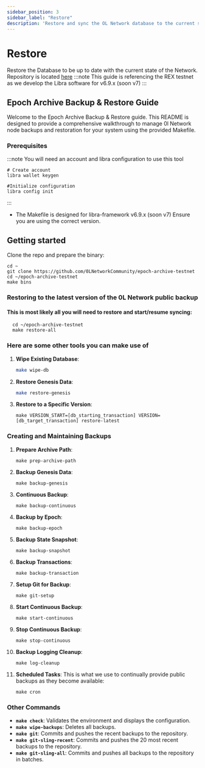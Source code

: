 ```yaml
---
sidebar_position: 3
sidebar_label: "Restore"
description: 'Restore and sync the OL Network database to the current state'
---
```


# Restore

Restore the Database to be up to date with the current state of the Network. Repository is located [here](https://github.com/0LNetworkCommunity/epoch-archive-testnet)
:::note
This guide is referencing the REX testnet as we develop the Libra software for v6.9.x (soon v7)
:::

## Epoch Archive Backup & Restore Guide


Welcome to the Epoch Archive Backup & Restore guide. This README is designed to provide a comprehensive walkthrough to manage 0l Network node backups and restoration for your system using the provided Makefile.

### Prerequisites
:::note
You will need an account and libra configuration to use this tool
```
# Create account
libra wallet keygen

#Initialize configuration
libra config init
```
:::

- The Makefile is designed for libra-framework v6.9.x (soon v7) Ensure you are using the correct version.



## Getting started

  Clone the repo and prepare the binary:
  
  ```
  cd ~
  git clone https://github.com/0LNetworkCommunity/epoch-archive-testnet
  cd ~/epoch-archive-testnet
  make bins
  ```


### Restoring to the latest version of the 0L Network public backup

#### This is most likely all you will need to restore and start/resume syncing:

  ```
    cd ~/epoch-archive-testnet
    make restore-all
  ```


### Here are some other tools you can make use of
  
1. **Wipe Existing Database**:
    ```bash
    make wipe-db
    ```

2. **Restore Genesis Data**:
    ```bash
    make restore-genesis
    ```

3. **Restore to a Specific Version**:
    ```
    make VERSION_START=[db_starting_transaction] VERSION=[db_target_transaction] restore-latest
    ```


### Creating and Maintaining Backups

1. **Prepare Archive Path**:
    ```
    make prep-archive-path
    ```

2. **Backup Genesis Data**:
    ```
    make backup-genesis
    ```

3. **Continuous Backup**:
    ```
    make backup-continuous
    ```

4. **Backup by Epoch**:
    ```
    make backup-epoch
    ```

5. **Backup State Snapshot**:
    ```
    make backup-snapshot
    ```

6. **Backup Transactions**:
    ```
    make backup-transaction
    ```

7. **Setup Git for Backup**:
    ```
    make git-setup
    ```

8. **Start Continuous Backup**:
    ```
    make start-continuous
    ```

9. **Stop Continuous Backup**:
    ```
    make stop-continuous
    ```

10. **Backup Logging Cleanup**:
    ```
    make log-cleanup
    ```

11. **Scheduled Tasks**:
    This is what we use to continually provide public backups as they become available:
    ```
    make cron
    ```

### Other Commands

- **`make check`**: Validates the environment and displays the configuration.
- **`make wipe-backups`**: Deletes all backups.
- **`make git`**: Commits and pushes the recent backups to the repository.
- **`make git-sling-recent`**: Commits and pushes the 20 most recent backups to the repository.
- **`make git-sling-all`**: Commits and pushes all backups to the repository in batches.